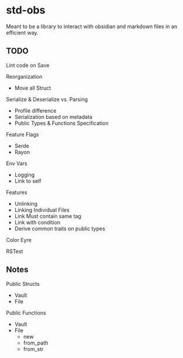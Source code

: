 # std-obs

Meant to be a library to interact with obsidian and markdown files in an efficient way.

## TODO

Lint code on Save

Reorganization
 - Move all Struct

Serialize & Deserialize vs. Parsing 
 - Profile difference
 - Serialization based on metadata
 - Public Types & Functions Specification

Feature Flags
 - Serde
 - Rayon

Env Vars
 - Logging
 - Link to self

Features
 - Unlinking
 - Linking Individual Files
 - Link Must contain same tag
 - Link with condition
 - Derive common traits on public types

Color Eyre

RSTest

## Notes

Public Structs
 - Vault
 - File

Public Functions
 - Vault
 - File
   - new
   - from_path
   - from_str
 
   